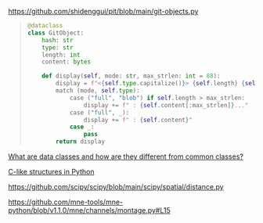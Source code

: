 https://github.com/shidenggui/pit/blob/main/git-objects.py

> ```python
> @dataclass
> class GitObject:
>     hash: str
>     type: str
>     length: int
>     content: bytes
> 
>     def display(self, mode: str, max_strlen: int = 88):
>         display = f"<{self.type.capitalize()}> {self.length} {self.hash}"
>         match (mode, self.type):
>             case ("full", "blob") if self.length > max_strlen:
>                 display += f" : {self.content[:max_strlen]}..."
>             case ("full", _):
>                 display += f" : {self.content}"
>             case _:
>                 pass
>         return display
> ```

[What are data classes and how are they different from common classes?](https://stackoverflow.com/questions/47955263/what-are-data-classes-and-how-are-they-different-from-common-classes)

[C-like structures in Python](https://stackoverflow.com/questions/35988/c-like-structures-in-python)

https://github.com/scipy/scipy/blob/main/scipy/spatial/distance.py

https://github.com/mne-tools/mne-python/blob/v1.1.0/mne/channels/montage.py#L15
